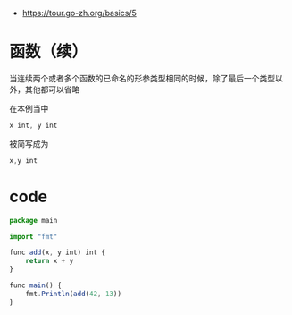 - https://tour.go-zh.org/basics/5
# 函数（续）

当连续两个或者多个函数的已命名的形参类型相同的时候，除了最后一个类型以外，其他都可以省略

在本例当中

```js
x int, y int
```
被简写成为

```js
x,y int
```

# code
```js
package main

import "fmt"

func add(x, y int) int {
	return x + y
}

func main() {
	fmt.Println(add(42, 13))
}

```
